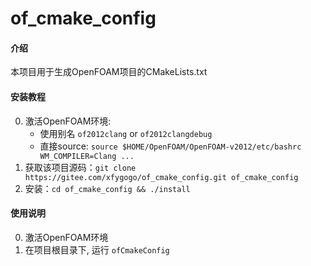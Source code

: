# of_cmake_config

#### 介绍
本项目用于生成OpenFOAM项目的CMakeLists.txt

#### 安装教程
0. 激活OpenFOAM环境: 
    - 使用别名 `of2012clang` or `of2012clangdebug`
    - 直接source: `source $HOME/OpenFOAM/OpenFOAM-v2012/etc/bashrc WM_COMPILER=Clang ...`
1. 获取该项目源码：`git clone https://gitee.com/xfygogo/of_cmake_config.git of_cmake_config`
2. 安装：`cd of_cmake_config && ./install`

#### 使用说明

0. 激活OpenFOAM环境
1. 在项目根目录下, 运行 `ofCmakeConfig`
